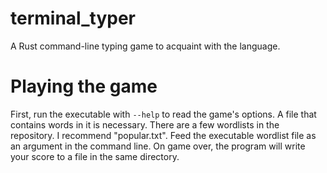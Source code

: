 # terminal_typer
A Rust command-line typing game to acquaint with the language.

# Playing the game

First, run the executable with `--help` to read the game's options.
A file that contains words in it is necessary.  There are a few wordlists in the repository.  I recommend "popular.txt".
Feed the executable wordlist file as an argument in the command line.
On game over, the program will write your score to a file in the same directory.
